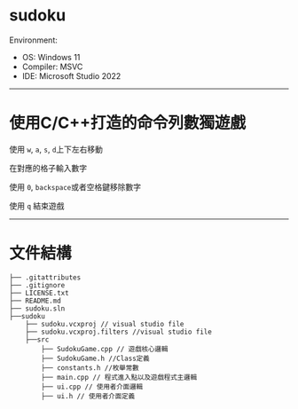 # sudoku

Environment:

- OS: Windows 11
- Compiler: MSVC
- IDE: Microsoft Studio 2022

---

# 使用C/C++打造的命令列數獨遊戲

使用 `w`, `a`, `s`, `d`上下左右移動

在對應的格子輸入數字

使用 `0`, `backspace`或者空格鍵移除數字

使用 `q` 結束遊戲

---

# 文件結構

```
├── .gitattributes
├── .gitignore
├── LICENSE.txt
├── README.md
├── sudoku.sln
├──sudoku
    ├── sudoku.vcxproj // visual studio file
    ├── sudoku.vcxproj.filters //visual studio file
    ├──src
        ├── SudokuGame.cpp // 遊戲核心邏輯
        ├── SudokuGame.h //Class定義
        ├── constants.h //枚舉常數
        ├── main.cpp // 程式進入點以及遊戲程式主邏輯
        ├── ui.cpp // 使用者介面邏輯
        ├── ui.h // 使用者介面定義
```
